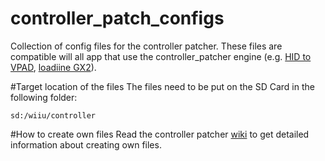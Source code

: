 # controller_patch_configs
Collection of config files for the controller patcher. These files are compatible will all app that use the controller_patcher engine (e.g. [HID to VPAD](https://github.com/Maschell/hid_to_vpad), [loadiine GX2](https://github.com/dimok789/loadiine_gx2)).

#Target location of the files
The files need to be put on the SD Card in the following folder:
```
sd:/wiiu/controller
```

#How to create own files
Read the controller patcher [wiki](https://github.com/Maschell/controller_patcher/wiki) to get detailed information about creating own files.
